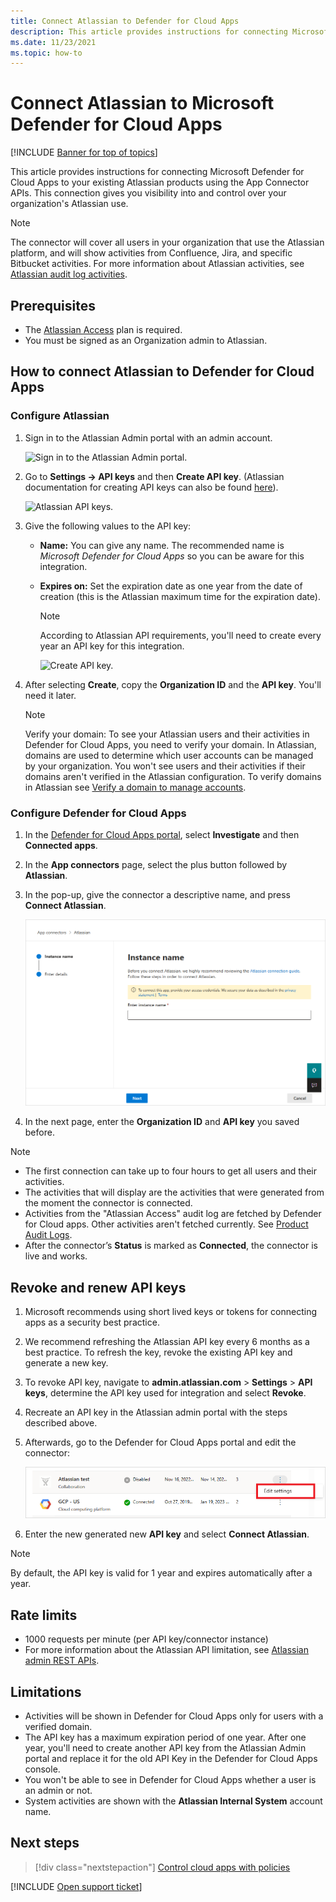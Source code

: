 ```yaml
---
title: Connect Atlassian to Defender for Cloud Apps
description: This article provides instructions for connecting Microsoft Defender for Cloud Apps to your existing Atlassian products using the App Connector APIs. 
ms.date: 11/23/2021
ms.topic: how-to
---
```

# Connect Atlassian to Microsoft Defender for Cloud Apps

[!INCLUDE [Banner for top of topics](includes/banner.md)]

This article provides instructions for connecting Microsoft Defender for Cloud Apps to your existing Atlassian products using the App Connector APIs. This connection gives you visibility into and control over your organization's Atlassian use.

>[!NOTE]
>The connector will cover all users in your organization that use the Atlassian platform, and will show activities from Confluence, Jira, and specific Bitbucket activities. For more information about Atlassian activities, see [Atlassian audit log activities](https://support.atlassian.com/security-and-access-policies/docs/track-organization-activities-from-the-audit-log/#Auditlogging-Accessauditlogactivities).

## Prerequisites

- The [Atlassian Access](https://www.atlassian.com/software/access#about-atlassian-access) plan is required.
- You must be signed as an Organization admin to Atlassian.

## How to connect Atlassian to Defender for Cloud Apps

### Configure Atlassian

1. Sign in to the Atlassian Admin portal with an admin account.

    ![Sign in to the  Atlassian Admin portal.](media/atlassian-sign-in.png)

1. Go to **Settings -> API keys** and then **Create API key**. (Atlassian documentation for creating API keys can also be found [here](https://support.atlassian.com/organization-administration/docs/manage-an-organization-with-the-admin-apis/)).

    ![Atlassian API keys.](media/atlassian-api-keys.png)

1. Give the following values to the API key:

    - **Name:** You can give any name. The recommended name is *Microsoft Defender for Cloud Apps* so you can be aware for this integration.
    - **Expires on:** Set the expiration date as one year from the date of creation (this is the Atlassian maximum time for the expiration date).

        >[!NOTE]
        >According to Atlassian API requirements, you'll need to create every year an API key for this integration.

        ![Create API key.](media/atlassian-create-api-key.png)

1. After selecting **Create**, copy the **Organization ID** and the **API key**. You'll need it later.

        
    >[!NOTE]
    >Verify your domain: To see your Atlassian users and their activities in Defender for Cloud Apps, you need to verify your domain. In Atlassian, domains are used to     determine which user accounts can be managed by your organization. You won't see users and their activities if their domains aren't verified in the Atlassian           configuration. 
    >To verify domains in Atlassian see [Verify a domain to manage accounts](https://support.atlassian.com/user-management/docs/verify-a-domain-to-manage-accounts/).

### Configure Defender for Cloud Apps

1. In the [Defender for Cloud Apps portal](https://portal.cloudappsecurity.com/), select **Investigate** and then **Connected apps**.

1. In the **App connectors** page, select the plus button followed by **Atlassian**.

1. In the pop-up, give the connector a descriptive name, and press **Connect Atlassian**.

    ![Connect Atlassian.](media/atlassian-connect.png)

1. In the next page, enter the **Organization ID** and **API key** you saved before.

>[!NOTE]
>
> - The first connection can take up to four hours to get all users and their activities.
> - The activities that will display are the activities that were generated from the moment the connector is connected.
> - Activities from the "Atlassian Access" audit log are fetched by Defender for Cloud apps. Other activities aren't fetched currently. See [Product Audit Logs](https://support.atlassian.com/security-and-access-policies/docs/track-organization-activities-from-the-audit-log/).
> - After the connector’s **Status** is marked as **Connected**, the connector is live and works.

## Revoke and renew API keys

1. Microsoft recommends using short lived keys or tokens for connecting apps as a security best practice. 
2. We recommend refreshing the Atlassian API key every 6 months as a best practice. To refresh the key, revoke the existing API key and generate a new key. 
3. To revoke API key, navigate to **admin.atlassian.com** > **Settings** > **API keys**, determine the API key used for integration and select **Revoke**.
4. Recreate an API key in the Atlassian admin portal with the steps described above.
5. Afterwards, go to the Defender for Cloud Apps portal and edit the connector:

    ![Edit connector.](media/atlassian-edit-connector.png)

1. Enter the new generated new **API key** and select **Connect Atlassian**.

>[!NOTE]
>
> By default, the API key is valid for 1 year and expires automatically after a year.

## Rate limits

- 1000 requests per minute (per API key/connector instance)
- For more information about the Atlassian API limitation, see [Atlassian admin REST APIs](https://developer.atlassian.com/cloud/admin/about/#about-the-cloud-admin-rest-apis).

## Limitations

- Activities will be shown in Defender for Cloud Apps only for users with a verified domain.
- The API key has a maximum expiration period of one year. After one year, you'll need to create another API key from the Atlassian Admin portal and replace it for the old API Key in the Defender for Cloud Apps console.
- You won't be able to see in Defender for Cloud Apps whether a user is an admin or not.
- System activities are shown with the **Atlassian Internal System** account name.

## Next steps

> [!div class="nextstepaction"]
> [Control cloud apps with policies](control-cloud-apps-with-policies.md)

[!INCLUDE [Open support ticket](includes/support.md)]
